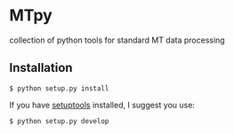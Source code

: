 MTpy
====

collection of python tools for standard MT data processing

Installation
------------

    $ python setup.py install

If you have [setuptools](http://pypi.python.org/pypi/setuptools) installed, I
suggest you use:

    $ python setup.py develop
